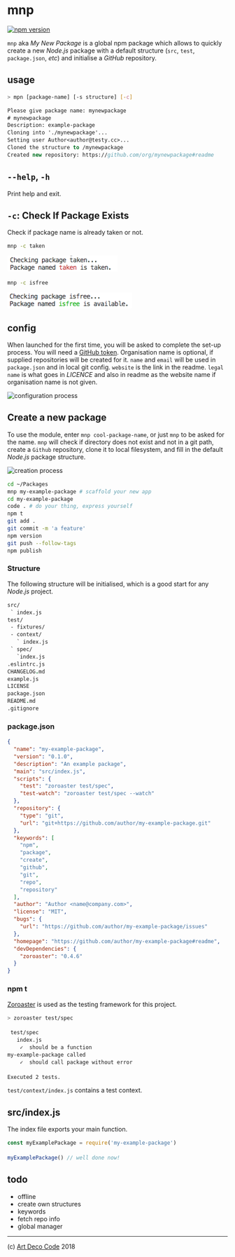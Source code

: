 # mnp

[![npm version](https://badge.fury.io/js/mnp.svg)](https://badge.fury.io/js/mnp)

`mnp` aka _My New Package_ is a global npm package which allows to quickly
create a new _Node.js_ package with a default structure (`src`, `test`,
`package.json`, _etc_) and initialise a _GitHub_ repository.

## usage

```sh
> mpn [package-name] [-s structure] [-c]
```

```fs
Please give package name: mynewpackage
# mynewpackage
Description: example-package
Cloning into './mynewpackage'...
Setting user Author<author@testy.cc>...
Cloned the structure to /mynewpackage
Created new repository: https://github.com/org/mynewpackage#readme
```

## `--help`, `-h`

Print help and exit.

## `-c`: Check If Package Exists

Check if package name is already taken or not.

```sh
mnp -c taken
```

![taken output](doc/taken.png)

```sh
mnp -c isfree
```

![free output](doc/free.png)

## config

When launched for the first time, you will be asked to complete the set-up
process. You will need a [GitHub token][1].
Organisation name is optional, if supplied repositories will be created for it.
`name` and `email` will be used in `package.json` and in local git config.
`website` is the link in the readme. `legal name` is what goes in _LICENCE_ and
also in readme as the website name if organisation name is not given.

![configuration process](https://sobes.s3.eu-west-2.amazonaws.com/mnp-config2.gif)

## Create a new package

To use the module, enter `mnp cool-package-name`, or just `mnp` to be asked for
the name. `mnp` will check if directory does not exist and not in a git path,
create a `Github` repository, clone it to local filesystem, and fill in the
default _Node.js_ package structure.

![creation process](https://sobes.s3.eu-west-2.amazonaws.com/mnp-make.gif)


```bash
cd ~/Packages
mnp my-example-package # scaffold your new app
cd my-example-package
code . # do your thing, express yourself
npm t
git add .
git commit -m 'a feature'
npm version
git push --follow-tags
npm publish
```

### Structure

The following structure will be initialised, which is a good start for any
_Node.js_ project.

```fs
src/
 ` index.js
test/
 - fixtures/
 - context/
   ` index.js
 ` spec/
   `index.js
.eslintrc.js
CHANGELOG.md
example.js
LICENSE
package.json
README.md
.gitignore
```

### package.json

```json
{
  "name": "my-example-package",
  "version": "0.1.0",
  "description": "An example package",
  "main": "src/index.js",
  "scripts": {
    "test": "zoroaster test/spec",
    "test-watch": "zoroaster test/spec --watch"
  },
  "repository": {
    "type": "git",
    "url": "git+https://github.com/author/my-example-package.git"
  },
  "keywords": [
    "npm",
    "package",
    "create",
    "github",
    "git",
    "repo",
    "repository"
  ],
  "author": "Author <name@company.com>",
  "license": "MIT",
  "bugs": {
    "url": "https://github.com/author/my-example-package/issues"
  },
  "homepage": "https://github.com/author/my-example-package#readme",
  "devDependencies": {
    "zoroaster": "0.4.6"
  }
}
```

### npm t

[Zoroaster](https://www.npmjs.com/package/zoroaster) is used as the testing
framework for this project.

```bash
> zoroaster test/spec

 test/spec
   index.js
    ✓  should be a function
my-example-package called
    ✓  should call package without error

Executed 2 tests.
```

`test/context/index.js` contains a test context.

## src/index.js

The index file exports your main function.

```js
const myExamplePackage = require('my-example-package')

myExamplePackage() // well done now!
```

## todo

* offline
* create own structures
* keywords
* fetch repo info
* global manager

---

(c) [Art Deco Code](https://artdeco.bz) 2018

[1]: https://github.com/settings/tokens
